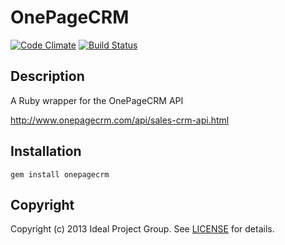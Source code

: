 OnePageCRM
==========

[![Code Climate](https://codeclimate.com/github/idealprojectgroup/onepagecrm.png)](https://codeclimate.com/github/idealprojectgroup/onepagecrm)
[![Build Status](https://travis-ci.org/idealprojectgroup/onepagecrm.png)](https://travis-ci.org/idealprojectgroup/onepagecrm)

Description
-----------
A Ruby wrapper for the OnePageCRM API

http://www.onepagecrm.com/api/sales-crm-api.html

Installation
------------
    gem install onepagecrm
    
Copyright
---------
Copyright (c) 2013 Ideal Project Group. See [LICENSE][] for details.

[license]: LICENSE.md
